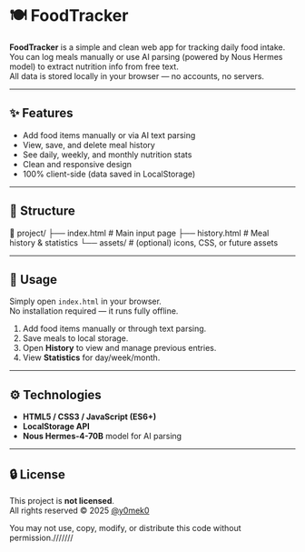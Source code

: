 # 🍽️ FoodTracker

**FoodTracker** is a simple and clean web app for tracking daily food intake.  
You can log meals manually or use AI parsing (powered by Nous Hermes model) to extract nutrition info from free text.  
All data is stored locally in your browser — no accounts, no servers.

---

## ✨ Features

- Add food items manually or via AI text parsing  
- View, save, and delete meal history  
- See daily, weekly, and monthly nutrition stats  
- Clean and responsive design  
- 100% client-side (data saved in LocalStorage)

---

## 🧭 Structure

📂 project/
├── index.html # Main input page
├── history.html # Meal history & statistics
└── assets/ # (optional) icons, CSS, or future assets


---

## 🚀 Usage

Simply open `index.html` in your browser.  
No installation required — it runs fully offline.

1. Add food items manually or through text parsing.
2. Save meals to local storage.
3. Open **History** to view and manage previous entries.
4. View **Statistics** for day/week/month.

---

## ⚙️ Technologies

- **HTML5 / CSS3 / JavaScript (ES6+)**
- **LocalStorage API**
- **Nous Hermes-4-70B** model for AI parsing

---

## 🔒 License

This project is **not licensed**.  
All rights reserved © 2025 [@y0mek0](https://github.com/y0mek0)

You may not use, copy, modify, or distribute this code without permission.///////
